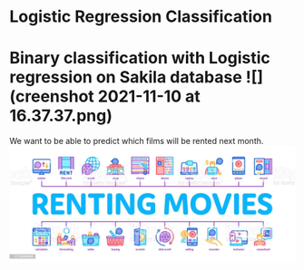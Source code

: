 # Logistic Regression Classification
# Binary classification with Logistic regression on Sakila database ![](creenshot 2021-11-10 at 16.37.37.png)

We want to be able to predict which films will be rented next month.
![What is this](renting_movies.jpeg)

